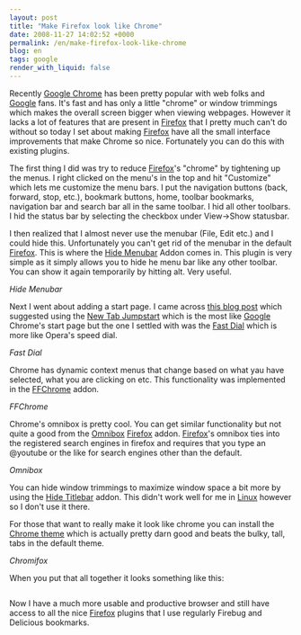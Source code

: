 ```yaml
---
layout: post
title: "Make Firefox look like Chrome"
date: 2008-11-27 14:02:52 +0000
permalink: /en/make-firefox-look-like-chrome
blog: en
tags: google
render_with_liquid: false
---
```


<p>Recently <a href="http://www.google.com/chrome/intl/en/features.html">Google Chrome</a> has been pretty popular with web folks and <a href="http://www.google.com/" title="Google">Google</a> fans. It's fast and has only a little "chrome" or window trimmings which makes the overall screen bigger when viewing webpages. However it lacks a lot of features that are present in <a href="http://www.getfirefox.com/" title="Firefox">Firefox</a> that I pretty much can't do without so today I set about making <a href="http://www.getfirefox.com/" title="Firefox">Firefox</a> have all the small interface improvements that make Chrome so nice. Fortunately you can do this with existing plugins.</p>

<p>The first thing I did was try to reduce <a href="http://www.getfirefox.com/" title="Firefox">Firefox</a>'s "chrome" by tightening up the menus. I right clicked on the menu's in the top and hit "Customize" which lets me customize the menu bars. I put the navigation buttons (back, forward, stop, etc.), bookmark buttons, home, toolbar bookmarks, navigation bar and search bar all in the same toolbar. I hid all other toolbars. I hid the status bar by selecting the checkbox under View->Show statusbar.</p>

<p>I then realized that I almost never use the menubar (File, Edit etc.) and I could hide this. Unfortunately you can't get rid of the menubar in the default <a href="http://www.getfirefox.com/" title="Firefox">Firefox</a>. This is where the <a href="https://addons.mozilla.org/en-US/firefox/addon/4762">Hide Menubar</a> Addon comes in. This plugin is very simple as it simply allows you to hide he menu bar like any other toolbar. You can show it again temporarily by hitting alt. Very useful.</p>

<p><img src="https://addons.mozilla.org/en-US/firefox/images/t/21579/1213031256" alt="" /><br /><em>Hide Menubar</em></p>

<p>Next I went about adding a start page. I came across <a href="http://techie-buzz.com/featured/get-google-chrome-startpage-experience-in-firefox.html">this blog post</a> which suggested using the <a href="https://addons.mozilla.org/en-US/firefox/addon/8914">New Tab Jumpstart</a> which is the most like <a href="http://www.google.com/" title="Google">Google</a> Chrome's start page but the one I settled with was the <a href="https://addons.mozilla.org/en-US/firefox/addon/5721">Fast Dial</a> which is more like Opera's speed dial.</p>

<p><a href="https://addons.mozilla.org/en-US/firefox/images/p/18496/1202055006" rel="lightbox"><img src="https://addons.mozilla.org/en-US/firefox/images/t/18496/1202055006" alt="" /></a><br /><em>Fast Dial</em></p>

<p>Chrome has dynamic context menus that change based on what yau have selected, what you are clicking on etc. This functionality was implemented in the <a href="http://www.binaryturf.com/free-software/ffchrome-for-firefox/">FFChrome</a> addon.</p>

<p><img src="http://www.binaryturf.com/wp-content/uploads/2008/09/collapsed.gif" alt="" /><br /><em>FFChrome</em></p>

<p>Chrome's omnibox is pretty cool. You can get similar functionality but not quite a good from the <a href="https://addons.mozilla.org/ja/firefox/addon/8823">Omnibox</a> <a href="http://www.getfirefox.com/" title="Firefox">Firefox</a> addon. <a href="http://www.getfirefox.com/" title="Firefox">Firefox</a>'s omnibox ties into the registered search engines in firefox and requires that you type an @youtube or the like for search engines other than the default.</p>

<p><a href="https://addons.mozilla.org/en-US/firefox/images/p/26085/1221648048" rel="lightbox"><img src="https://addons.mozilla.org/en-US/firefox/images/t/26085/1221648048" alt="" /></a><br /><em>Omnibox</em></p>

<p>You can hide window trimmings to maximize window space a bit more by using the <a href="https://addons.mozilla.org/ja/firefox/addon/9256">Hide Titlebar</a> addon. This didn't work well for me in <a href="http://en.wikipedia.org/wiki/Linux" title="Linux">Linux</a> however so I don't use it there.</p>

<p>For those that want to really make it look like chrome you can install the <a href="https://addons.mozilla.org/en-US/firefox/addon/8782">Chrome theme</a> which is actually pretty darn good and beats the bulky, tall, tabs in the default theme.</p>

<p><img src="https://addons.mozilla.org/en-US/firefox/images/t/25704/1220740111" alt="" /><br /><em>Chromifox</em></p>

<p>When you put that all together it looks something like this:</p>

<p><a href="/gallery2/d/11050-1/Screenshot.png" rel="lightbox"><img src="/gallery2/d/11051-2/Screenshot.png" alt="" /></a></p>

<p>Now I have a much more usable and productive browser and still have access to all the nice <a href="http://www.getfirefox.com/" title="Firefox">Firefox</a> plugins that I use regularly Firebug and Delicious bookmarks.</p>
